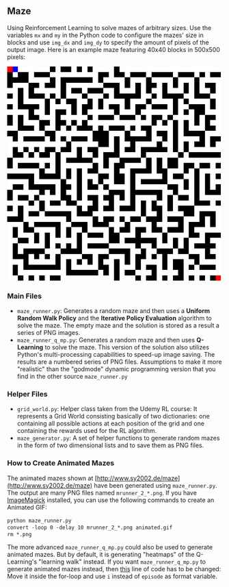 ## Maze

Using Reinforcement Learning to solve mazes of arbitrary sizes. Use the variables `mx` and `my`
in the Python code to configure the mazes' size in blocks and use `img_dx` and `img_dy` to
specify the amount of pixels of the output image. Here is an example maze featuring
40x40 blocks in 500x500 pixels:

![Maze Sample Image](maze_runner_sample.gif)

### Main Files

* `maze_runner.py`: Generates a random maze and then uses a **Uniform Random Walk Policy** and
  the **Iterative Policy Evaluation** algorithm to solve the maze. The empty maze and the solution
  is stored as a result a series of PNG images.
* `maze_runner_q_mp.py`: Generates a random maze and then uses **Q-Learning** to solve the maze.
  This version of the solution also utilizes Python's multi-processing capabilities to speed-up
  image saving. The results are a numbered series of PNG files. Assumptions to make it more "realistic"
  than the "godmode" dynamic programming version that you find in the other source `maze_runner.py`

### Helper Files

* `grid_world.py`: Helper class taken from the Udemy RL course: It represents a Grid World consisting
  basically of two dictionaries: one containing all possible actions at each position of the grid and
  one containing the rewards used for the RL algorithm.
* `maze_generator.py`: A set of helper functions to generate random mazes in the form of two
  dimensional lists and to save them as PNG files.

### How to Create Animated Mazes

The animated mazes shown at [http://www.sy2002.de/maze](http://www.sy2002.de/maze) have been
generated using `maze_runner.py`. The output are many PNG files named `mrunner_2_*.png`.
If you have [ImageMagick](https://www.imagemagick.org/) installed, you can use the
following commands to create an Animated GIF:

```
python maze_runner.py
convert -loop 0 -delay 10 mrunner_2_*.png animated.gif
rm *.png
```

The more advanced `maze_runner_q_mp.py` could also be used to generate animated mazes.
But by default, it is generating "heatmaps" of the Q-Learning's "learning walk" instead.
If you want `maze_runner_q_mp.py` to generate animated mazes instead, then
[this](https://github.com/sy2002/ai-playground/blob/master/maze/maze_runner_q_mp.py#L280)
line of code has to be changed: Move it inside the for-loop and use `i` instead of
`episode` as format variable.